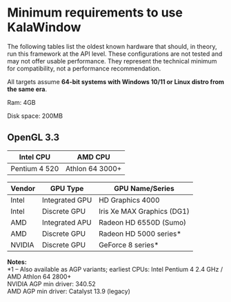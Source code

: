 # Minimum requirements to use KalaWindow

The following tables list the oldest known hardware that should, in theory, run this framework at the API level. These configurations are not tested and may not offer usable performance. They represent the technical minimum for compatibility, not a performance recommendation.

All targets assume **64-bit systems with Windows 10/11 or Linux distro from the same era**.

Ram: 4GB

Disk space: 200MB

## OpenGL 3.3

| Intel CPU   | AMD CPU     |
|-------------|-------------|
| Pentium 4 520 | Athlon 64 3000+ |

| Vendor  | GPU Type        | GPU Name/Series        |
|---------|-----------------|------------------------|
| Intel   | Integrated GPU  | HD Graphics 4000       |
| Intel   | Discrete GPU    | Iris Xe MAX Graphics (DG1) |
| AMD     | Integrated APU  | Radeon HD 6550D (Sumo) |
| AMD     | Discrete GPU    | Radeon HD 5000 series* |
| NVIDIA  | Discrete GPU    | GeForce 8 series*      |

**Notes:**  
*1 – Also available as AGP variants; earliest CPUs: Intel Pentium 4 2.4 GHz / AMD Athlon 64 2800+  
     NVIDIA AGP min driver: 340.52  
     AMD AGP min driver: Catalyst 13.9 (legacy)